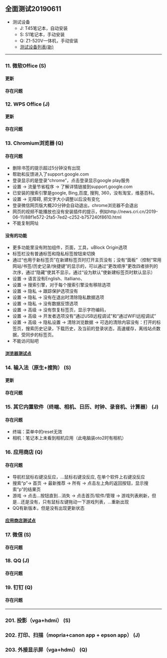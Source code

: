 ## 全面测试20190611
- 测试设备
   - J: T45笔记本，自动安装
   - S: S1笔记本，手动安装
   - Q: Z1-520V一体机，手动安装
   - [测试设备列表(新)](https://github.com/openthos/app-testing-results/blob/master/list/%E6%B5%8B%E8%AF%95%E8%AE%BE%E5%A4%87%E5%88%97%E8%A1%A8%E6%96%B0.md)

***

### 11. 微软Office (S)

#### 更新

#### 存在问题

### 12. WPS Office (J)
#### 更新

#### 存在问题


### 13. Chromium浏览器 (Q)
#### 存在问题
- 删除书签的提示超过5分钟没有出现
- 帮助和反馈进入了support.google.com
- 登录显示的是登录“chrome”，点击登录显示google play服务
- 设置 → 流量节省程序 → 了解详情链接到support.google.com
- 已安装的搜索引擎是google, Bing,百度, 搜狗, 360，没有淘宝，维基百科。
- 设置 → 无障碍, 把文字大小调整以后没有变化
- 登录微信网页版大概20分钟会自动退出，chrome浏览器不会退出
- 网页的视频不能播放也没有安装插件的提示，例如http://news.cri.cn/2019-06-11/88f1e572-2fa5-7ed2-c252-b757240f8610.html
- 不能复制网址
#### 没有的功能
- 更多功能里没有附加组件，页面，工具，uBlock Origin选项
- 标签栏没有普通标签和隐私标签按钮来切换
- 通过“也用于新标签页”在新建标签页时打开主页没有；没有“面板”（控制“常用网站/书签/历史记录/快捷键”的显示的，可以通过“更改顺序”更改四者排列的次序，通过“隐藏”使其不显示，通过“设为默认”使新建标签页时默认显示）
- 设置 → 语言没有English、Italliano、
- 设置 → 搜索引擎，对于每个搜索引擎没有移除选项
- 设置 → 隐私 → 跟踪保护选项没有
- 设置 → 隐私 → 没有在退出时清除隐私数据选项
- 设置 → 隐私 → 没有数据反馈选项
- 设置 → 高级 → 没有恢复标签页，显示字符编码，
- 设置 → 高级 → 开发者选项没有“通过USB远程调试”和“通过WIFI远程调试”
- 设置 → 高级 → 隐私设置 → 清除浏览数据 → 可选的清除内容没有：打开的标签页，搜索历史记录，下载历史，及当前的登录状态，高速缓存，离线站点数据，受同步的标签页。
- 不能访问贴吧
#### [浏览器测试点](https://github.com/openthos/app-testing-results/blob/master/list/%E5%8A%9F%E8%83%BD%E7%82%B9%E5%88%97%E8%A1%A8/%E6%B5%8F%E8%A7%88%E5%99%A8%E5%8A%9F%E8%83%BD%E5%88%97%E8%A1%A8.md)

### 14. 输入法（原生+搜狗） (S)

#### 更新


#### 存在问题


### 15. 其它内置软件（终端、相机、日历、时钟、录音机、计算器） (J)
#### 存在问题
- 终端：菜单中的reset无效
- 相机：笔记本上未看到相机应用（此电脑装oto2时有相机）


### 16. 应用商店 (Q)
#### 存在问题
- 导航栏鼠标右键没反应，...鼠标右键没反应, 在单个软件上右键没反应
- 搜索“p”→ 首页 → 最新推荐 → 所有 → 点击左上角的返回按钮，显示搜索”p”的结果页
- 游戏 → 点击...按钮直到...消失 → 点击首页/软件/管理 → 游戏列表刷新，但是...还是没有，只有鼠标左键拖动一下游戏列表，...重新出现
- QQ有新版本，但是没有出现更新状态
#### [应用商店测试点](https://github.com/openthos/app-testing-results/blob/master/list/%E5%8A%9F%E8%83%BD%E7%82%B9%E5%88%97%E8%A1%A8/%E5%BA%94%E7%94%A8%E5%95%86%E5%BA%97%E5%8A%9F%E8%83%BD%E5%88%97%E8%A1%A8.md)

### 17. 微信 (S)
#### 存在问题

### 18. QQ (J)
#### 存在问题

### 19. 钉钉 (Q)
#### 存在问题

***

### 201. 投影（vga+hdmi） (S)


### 202. 打印、扫描（mopria+canon app + epson app） (J)


### 203. 外接显示屏（vga+hdmi） (Q)

